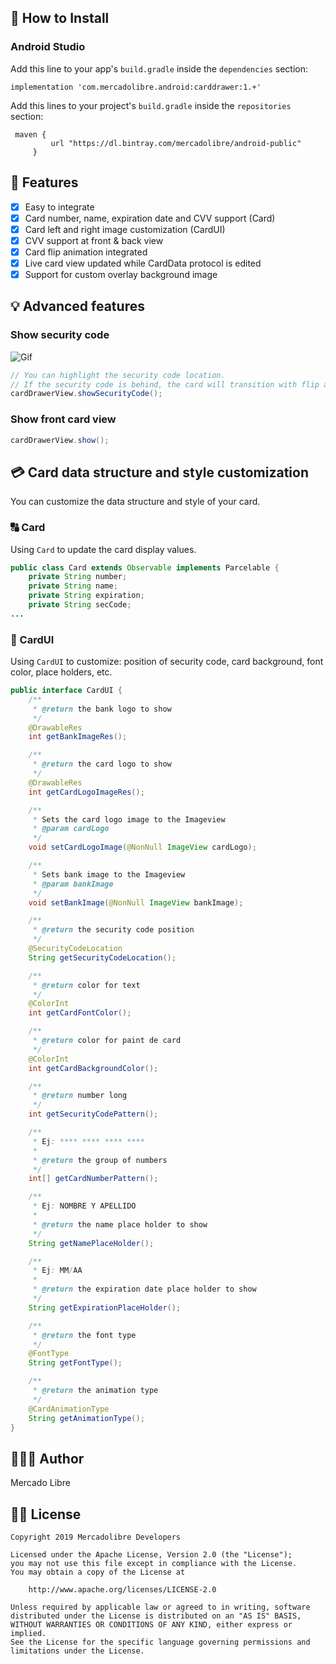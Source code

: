 ## 📲 How to Install

### Android Studio

Add this line to your app's `build.gradle` inside the `dependencies` section:

   ```android
   implementation 'com.mercadolibre.android:carddrawer:1.+'
   ```
Add this lines to your project's `build.gradle` inside the `repositories` section:   
   
   ```android
    maven {
            url "https://dl.bintray.com/mercadolibre/android-public"
        }
   ```   
   
## 🌟 Features
- [x] Easy to integrate
- [x] Card number, name, expiration date and CVV support (Card)
- [x] Card left and right image customization (CardUI)
- [x] CVV support at front & back view
- [x] Card flip animation integrated
- [x] Live card view updated while CardData protocol is edited
- [x] Support for custom overlay background image

## 💡 Advanced features
### Show security code

![Gif](https://i.imgur.com/H2psku8.gif)
```java
// You can highlight the security code location. 
// If the security code is behind, the card will transition with flip animation.
cardDrawerView.showSecurityCode();
```
### Show front card view
```java
cardDrawerView.show();
```
## 💳 Card data structure and style customization
You can customize the data structure and style of your card.

### 🔠 Card
Using `Card` to update the card display values.
```java
public class Card extends Observable implements Parcelable {
    private String number;
    private String name;
    private String expiration;
    private String secCode;
...

```

### 🎨 CardUI 
Using `CardUI` to customize: position of security code, card background, font color, place holders, etc.
```java
public interface CardUI {
    /**
     * @return the bank logo to show
     */
    @DrawableRes
    int getBankImageRes();

    /**
     * @return the card logo to show
     */
    @DrawableRes
    int getCardLogoImageRes();

    /**
     * Sets the card logo image to the Imageview
     * @param cardLogo
     */
    void setCardLogoImage(@NonNull ImageView cardLogo);

    /**
     * Sets bank image to the Imageview
     * @param bankImage
     */
    void setBankImage(@NonNull ImageView bankImage);

    /**
     * @return the security code position
     */
    @SecurityCodeLocation
    String getSecurityCodeLocation();

    /**
     * @return color for text
     */
    @ColorInt
    int getCardFontColor();

    /**
     * @return color for paint de card
     */
    @ColorInt
    int getCardBackgroundColor();

    /**
     * @return number long
     */
    int getSecurityCodePattern();

    /**
     * Ej: **** **** **** ****
     *
     * @return the group of numbers
     */
    int[] getCardNumberPattern();

    /**
     * Ej: NOMBRE Y APELLIDO
     *
     * @return the name place holder to show
     */
    String getNamePlaceHolder();

    /**
     * Ej: MM/AA
     *
     * @return the expiration date place holder to show
     */
    String getExpirationPlaceHolder();

    /**
     * @return the font type
     */
    @FontType
    String getFontType();

    /**
     * @return the animation type
     */
    @CardAnimationType
    String getAnimationType();
}
```
## 👨🏻‍💻 Author
Mercado Libre

## 👮🏻 License

```
Copyright 2019 Mercadolibre Developers

Licensed under the Apache License, Version 2.0 (the "License");
you may not use this file except in compliance with the License.
You may obtain a copy of the License at

    http://www.apache.org/licenses/LICENSE-2.0

Unless required by applicable law or agreed to in writing, software
distributed under the License is distributed on an "AS IS" BASIS,
WITHOUT WARRANTIES OR CONDITIONS OF ANY KIND, either express or implied.
See the License for the specific language governing permissions and
limitations under the License.
```
